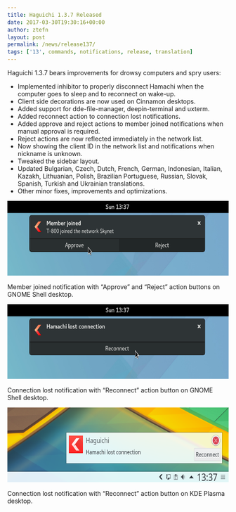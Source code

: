 ```yaml
---
title: Haguichi 1.3.7 Released
date: 2017-03-30T19:30:16+00:00
author: ztefn
layout: post
permalink: /news/release137/
tags: ['13', commands, notifications, release, translation]
---
```

Haguichi 1.3.7 bears improvements for drowsy computers and spry users:

  * Implemented inhibitor to properly disconnect Hamachi when the computer goes to sleep and to reconnect on wake-up.
  * Client side decorations are now used on Cinnamon desktops.
  * Added support for dde-file-manager, deepin-terminal and uxterm.
  * Added reconnect action to connection lost notifications.
  * Added approve and reject actions to member joined notifications when manual approval is required.
  * Reject actions are now reflected immediately in the network list.
  * Now showing the client ID in the network list and notifications when nickname is unknown.
  * Tweaked the sidebar layout.
  * Updated Bulgarian, Czech, Dutch, French, German, Indonesian, Italian, Kazakh, Lithuanian, Polish, Brazilian Portuguese, Russian, Slovak, Spanish, Turkish and Ukrainian translations.
  * Other minor fixes, improvements and optimizations.

<div class="caption center-text">
  <img src="/resources/137-gnome-notification-member-joined.png" alt="" width="630" height="170" />
  <p class="caption-text">Member joined notification with &#8220;Approve&#8221; and &#8220;Reject&#8221; action buttons on GNOME Shell desktop.</p>
</div>

<div class="caption center-text">
  <img src="/resources/137-gnome-notification-connection-lost.png" alt="" width="630" height="170" />
  <p class="caption-text">Connection lost notification with &#8220;Reconnect&#8221; action button on GNOME Shell desktop.</p>
</div>

<div class="caption center-text">
  <img src="/resources/137-kde-notification-connection-lost.png" alt="" width="630" height="170" />
  <p class="caption-text">Connection lost notification with &#8220;Reconnect&#8221; action button on KDE Plasma desktop.</p>
</div>
